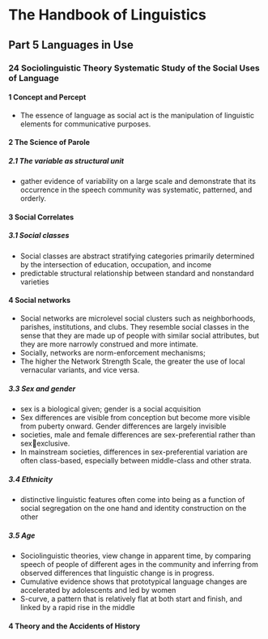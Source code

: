 # The Handbook of Linguistics
## Part 5 Languages in Use
###  24 Sociolinguistic Theory Systematic Study of the Social Uses of Language
#### 1 Concept and Percept
+ The essence of language as social act is the manipulation of linguistic elements for communicative purposes.
#### 2 The Science of Parole
##### 2.1 The variable as structural unit
+ gather evidence of variability on a large scale and demonstrate that its occurrence in the speech community was systematic, patterned, and orderly. 
#### 3  Social Correlates
##### 3.1 Social classes
+ Social classes are abstract stratifying categories primarily determined by the intersection of education, occupation, and income
+ predictable structural relationship between standard and nonstandard varieties
#### 4  Social networks 
+ Social networks are microlevel social clusters such as neighborhoods, parishes, institutions, and clubs. They resemble social classes in the sense that they are made up of people with similar social attributes, but they are more narrowly construed and more intimate.
+ Socially, networks are norm-enforcement mechanisms; 
+ The higher the Network Strength Scale, the greater the use of local vernacular variants, and vice     versa.
##### 3.3 Sex and gender
+ sex  is a biological  given; gender is a social acquisition 
+ Sex differences are visible from conception but become more visible from puberty onward. Gender differences are largely invisible
+ societies, male and female differences are sex-preferential rather than sexexclusive.
+ In mainstream societies, differences in sex-preferential variation are often class-based, especially between middle-class and other strata.
##### 3.4 Ethnicity 
+ distinctive linguistic features often come into being as a function of social segregation on the one hand and identity construction on the other
##### 3.5 Age
+ Sociolinguistic theories,  view change in apparent time, by comparing speech of people of different ages in the community and inferring from observed differences that linguistic change is in progress. 
+ Cumulative evidence shows that prototypical language changes are accelerated by adolescents and led by women
+ S-curve, a pattern that is relatively flat at both start and finish, and linked by a rapid rise in the middle
#### 4 Theory and the Accidents of History
